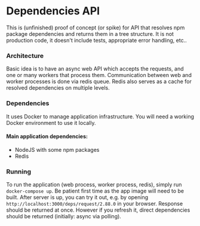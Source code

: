 # Dependencies API

This is (unfinished) proof of concept (or spike) for API that resolves npm
package dependencies and returns them in a tree structure. It is not production
code, it doesn't include tests, appropriate error handling, etc..

### Architecture

Basic idea is to have an async web API which accepts the requests, and one or
many workers that process them. Communication between web and worker processes
is done via redis queue. Redis also serves as a cache for resolved
dependencies on multiple levels.

### Dependencies

It uses Docker to manage application infrastructure. You will need a working
Docker environment to use it locally.

#### Main application dependencies:
* NodeJS with some npm packages
* Redis

### Running

To run the application (web process, worker process, redis), simply run
`docker-compose up`. Be patient first time as the app image will need to be
built. After server is up, you can try it out, e.g. by opening
`http://localhost:3000/deps/request/2.88.0` in your browser. Response should be
returned at once. However if you refresh it, direct dependencies should be
returned (initially: async via polling).
